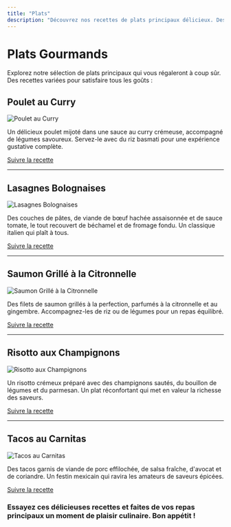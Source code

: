 ```yaml
---
title: "Plats"
description: "Découvrez nos recettes de plats principaux délicieux. Des plats copieux pour combler votre appétit."
---
```


# Plats Gourmands

Explorez notre sélection de plats principaux qui vous régaleront à coup sûr. Des recettes variées pour satisfaire tous les goûts :

## Poulet au Curry

![Poulet au Curry](/recipes/poulet-au-curry.jpg)

Un délicieux poulet mijoté dans une sauce au curry crémeuse, accompagné de légumes savoureux. Servez-le avec du riz basmati pour une expérience gustative complète.

[Suivre la recette](recettes/poulet-au-curry)

---

## Lasagnes Bolognaises

![Lasagnes Bolognaises](/recipes/lasagnes-aux-bolognaises.jpeg)

Des couches de pâtes, de viande de bœuf hachée assaisonnée et de sauce tomate, le tout recouvert de béchamel et de fromage fondu. Un classique italien qui plaît à tous.

[Suivre la recette](recettes/lasagnes-aux-bolognaises)

---

## Saumon Grillé à la Citronnelle

![Saumon Grillé à la Citronnelle](/recipes/saumon-grille-a-la-citronnelle.jpeg)

Des filets de saumon grillés à la perfection, parfumés à la citronnelle et au gingembre. Accompagnez-les de riz ou de légumes pour un repas équilibré.

[Suivre la recette](recettes/saumon-grille-a-la-citronnelle)

---

## Risotto aux Champignons

![Risotto aux Champignons](/recipes/risotto-aux-champignons.jpeg)

Un risotto crémeux préparé avec des champignons sautés, du bouillon de légumes et du parmesan. Un plat réconfortant qui met en valeur la richesse des saveurs.

[Suivre la recette](recettes/risotto-aux-champignons)

---

## Tacos au Carnitas

![Tacos au Carnitas](/recipes/tacos-au-carnitas.jpeg)

Des tacos garnis de viande de porc effilochée, de salsa fraîche, d'avocat et de coriandre. Un festin mexicain qui ravira les amateurs de saveurs épicées.

[Suivre la recette](recettes/tacos-au-carnitas)

### Essayez ces délicieuses recettes et faites de vos repas principaux un moment de plaisir culinaire. Bon appétit !
